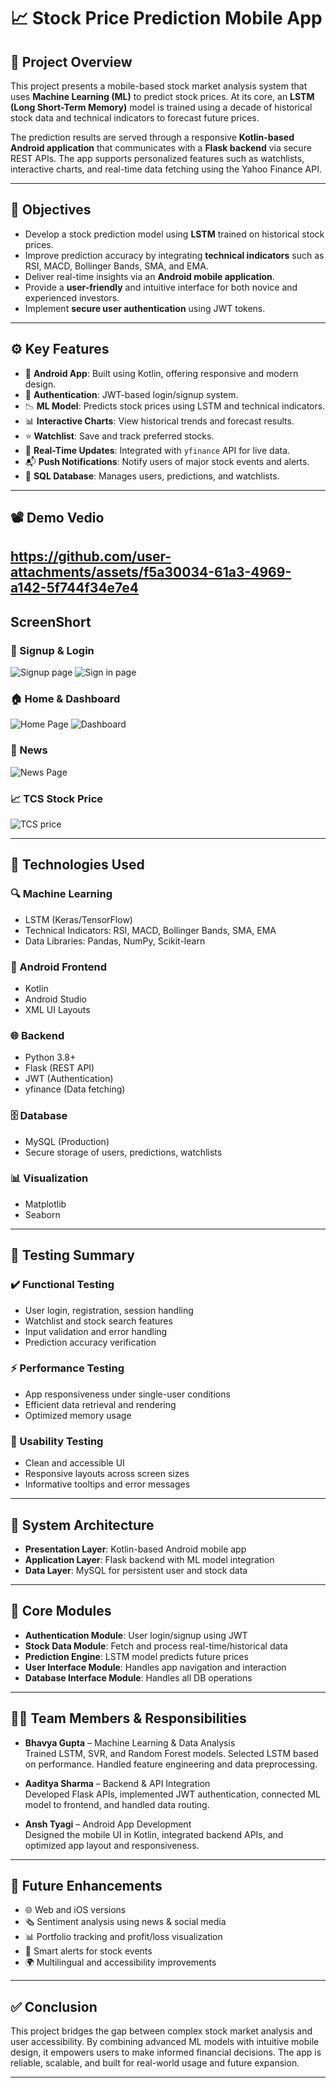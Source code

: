 # 📈 Stock Price Prediction Mobile App

## 🧠 Project Overview

This project presents a mobile-based stock market analysis system that uses **Machine Learning (ML)** to predict stock prices. At its core, an **LSTM (Long Short-Term Memory)** model is trained using a decade of historical stock data and technical indicators to forecast future prices. 

The prediction results are served through a responsive **Kotlin-based Android application** that communicates with a **Flask backend** via secure REST APIs. The app supports personalized features such as watchlists, interactive charts, and real-time data fetching using the Yahoo Finance API.

---

## 🎯 Objectives

- Develop a stock prediction model using **LSTM** trained on historical stock prices.
- Improve prediction accuracy by integrating **technical indicators** such as RSI, MACD, Bollinger Bands, SMA, and EMA.
- Deliver real-time insights via an **Android mobile application**.
- Provide a **user-friendly** and intuitive interface for both novice and experienced investors.
- Implement **secure user authentication** using JWT tokens.

---

## ⚙️ Key Features

- 📲 **Android App**: Built using Kotlin, offering responsive and modern design.
- 🔐 **Authentication**: JWT-based login/signup system.
- 📉 **ML Model**: Predicts stock prices using LSTM and technical indicators.
- 📊 **Interactive Charts**: View historical trends and forecast results.
- ⭐ **Watchlist**: Save and track preferred stocks.
- 🔄 **Real-Time Updates**: Integrated with `yfinance` API for live data.
- 📬 **Push Notifications**: Notify users of major stock events and alerts.
- 💾 **SQL Database**: Manages users, predictions, and watchlists.

---

## 📽️ Demo Vedio
https://github.com/user-attachments/assets/f5a30034-61a3-4969-a142-5f744f34e7e4
---
## ScreenShort
### 🔐 Signup & Login
![Signup page](https://github.com/user-attachments/assets/787712fe-8de5-48a5-a6e1-8daad35f1332)
![Sign in page](https://github.com/user-attachments/assets/802e50fb-572c-4171-acc9-e67efc37e518)

### 🏠 Home & Dashboard
![Home Page](https://github.com/user-attachments/assets/88cc1a52-d0b7-4d16-985e-690d9166eee5)
![Dashboard](https://github.com/user-attachments/assets/0c9086f0-1b57-4d04-9020-e418cd5ad4d5)

### 📰 News 
![News Page](https://github.com/user-attachments/assets/cff0789a-7c28-4cdf-a1ec-f67d1dea0811)

### 📈 TCS Stock Price 
![TCS price](https://github.com/user-attachments/assets/68b34e93-72d8-40c9-9293-ed0c26481ab9)

---

## 🧠 Technologies Used

### 🔍 Machine Learning
- LSTM (Keras/TensorFlow)
- Technical Indicators: RSI, MACD, Bollinger Bands, SMA, EMA
- Data Libraries: Pandas, NumPy, Scikit-learn

### 📱 Android Frontend
- Kotlin
- Android Studio
- XML UI Layouts

### 🌐 Backend
- Python 3.8+
- Flask (REST API)
- JWT (Authentication)
- yfinance (Data fetching)

### 🗄️ Database
- MySQL (Production)
- Secure storage of users, predictions, watchlists

### 📊 Visualization
- Matplotlib
- Seaborn

---

## 🧪 Testing Summary

### ✔️ Functional Testing
- User login, registration, session handling
- Watchlist and stock search features
- Input validation and error handling
- Prediction accuracy verification

### ⚡ Performance Testing
- App responsiveness under single-user conditions
- Efficient data retrieval and rendering
- Optimized memory usage

### 🔧 Usability Testing
- Clean and accessible UI
- Responsive layouts across screen sizes
- Informative tooltips and error messages

---

## 🧩 System Architecture

- **Presentation Layer**: Kotlin-based Android mobile app
- **Application Layer**: Flask backend with ML model integration
- **Data Layer**: MySQL for persistent user and stock data

---

## 🧱 Core Modules

- **Authentication Module**: User login/signup using JWT
- **Stock Data Module**: Fetch and process real-time/historical data
- **Prediction Engine**: LSTM model predicts future prices
- **User Interface Module**: Handles app navigation and interaction
- **Database Interface Module**: Handles all DB operations

---

## 👨‍💻 Team Members & Responsibilities

- **Bhavya Gupta** – Machine Learning & Data Analysis  
  Trained LSTM, SVR, and Random Forest models. Selected LSTM based on performance. Handled feature engineering and data preprocessing.

- **Aaditya Sharma** – Backend & API Integration  
  Developed Flask APIs, implemented JWT authentication, connected ML model to frontend, and handled data routing.

- **Ansh Tyagi** – Android App Development  
  Designed the mobile UI in Kotlin, integrated backend APIs, and optimized app layout and responsiveness.

---

## 🚀 Future Enhancements

- 🌐 Web and iOS versions
- 🗞️ Sentiment analysis using news & social media
- 📊 Portfolio tracking and profit/loss visualization
- 🔔 Smart alerts for stock events
- 🌍 Multilingual and accessibility improvements

---

## ✅ Conclusion

This project bridges the gap between complex stock market analysis and user accessibility. By combining advanced ML models with intuitive mobile design, it empowers users to make informed financial decisions. The app is reliable, scalable, and built for real-world usage and future expansion.

---
